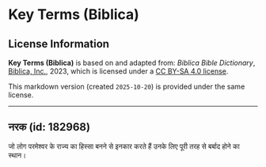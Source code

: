 # Key Terms (Biblica)

## License Information

**Key Terms (Biblica)** is based on and adapted from: _Biblica Bible Dictionary_, [Biblica, Inc.](https://www.biblica.com/), 2023, which is licensed under a [CC BY-SA 4.0 license](https://creativecommons.org/licenses/by-sa/4.0/legalcode.en).

This markdown version (created `2025-10-20`) is provided under the same license.



--------------------------------

## नरक (id: 182968)

जो लोग परमेश्वर के राज्य का हिस्सा बनने से इनकार करते हैं उनके लिए पूरी तरह से बर्बाद होने का स्थान।


